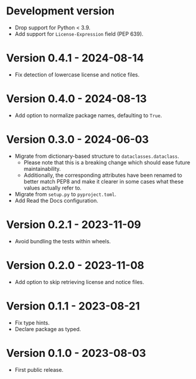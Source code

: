 # Development version

* Drop support for Python < 3.9.
* Add support for `License-Expression` field (PEP 639).

# Version 0.4.1 - 2024-08-14

* Fix detection of lowercase license and notice files.

# Version 0.4.0 - 2024-08-13

* Add option to normalize package names, defaulting to `True`.

# Version 0.3.0 - 2024-06-03

* Migrate from dictionary-based structure to `dataclasses.dataclass`.
  * Please note that this is a breaking change which should ease future maintainability.
  * Additionally, the corresponding attributes have been renamed to better match PEP8
    and make it clearer in some cases what these values actually refer to. 
* Migrate from `setup.py` to `pyproject.toml`.
* Add Read the Docs configuration.

# Version 0.2.1 - 2023-11-09

* Avoid bundling the tests within wheels.

# Version 0.2.0 - 2023-11-08

* Add option to skip retrieving license and notice files.

# Version 0.1.1 - 2023-08-21

* Fix type hints.
* Declare package as typed.

# Version 0.1.0 - 2023-08-03

* First public release.
